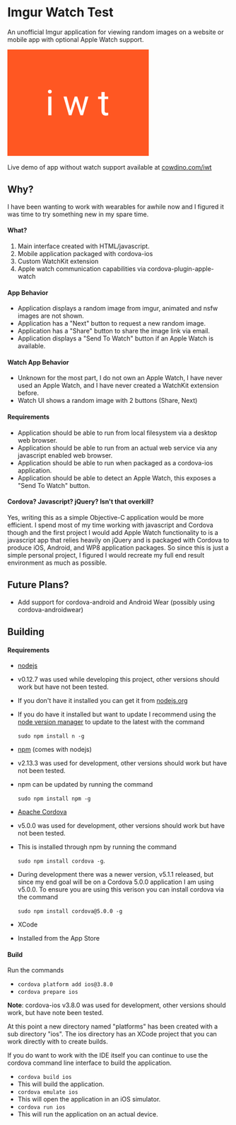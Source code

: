 # Imgur Watch Test
An unofficial Imgur application for viewing random images on a website or mobile app with optional Apple Watch support.

![](www/imgurWatchTestLogo.png?raw=true)

Live demo of app without watch support available at [cowdino.com/iwt](http://cowdino.com/iwt)

## Why?
I have been wanting to work with wearables for awhile now and I figured it was time to try something new in my spare time.

#### What?
1. Main interface created with HTML/javascript.
2. Mobile application packaged with cordova-ios
3. Custom WatchKit extension
4. Apple watch communication capabilities via cordova-plugin-apple-watch

#### App Behavior
* Application displays a random image from imgur, animated and nsfw images are not shown.
* Application has a "Next" button to request a new random image.
* Application has a "Share" button to share the image link via email.
* Application displays a "Send To Watch" button if an Apple Watch is available.

#### Watch App Behavior
* Unknown for the most part, I do not own an Apple Watch, I have never used an Apple Watch, and I have never created a WatchKit extension before.
* Watch UI shows a random image with 2 buttons (Share, Next)

#### Requirements
* Application should be able to run from local filesystem via a desktop web browser.
* Application should be able to run from an actual web service via any javascript enabled web browser.
* Application should be able to run when packaged as a cordova-ios application.
* Application should be able to detect an Apple Watch, this exposes a "Send To Watch" button.

#### Cordova? Javascript? jQuery? Isn't that overkill?
Yes, writing this as a simple Objective-C application would be more efficient.  I spend most of my time working with javascript and Cordova though and the first project I would add Apple Watch functionality to is a javascript app that relies heavily on jQuery and is packaged with Cordova to produce iOS, Android, and WP8 application packages.  So since this is just a simple personal project, I figured I would recreate my full end result environment as much as possible.

## Future Plans?
* Add support for cordova-android and Android Wear (possibly using cordova-androidwear)


## Building
#### Requirements
* [nodejs](https://nodejs.org/)
 * v0.12.7 was used while developing this project, other versions should work but have not been tested.
 * If you don't have it installed you can get it from [nodejs.org](https://nodejs.org/)
 * If you do have it installed but want to update I recommend using the [node version manager](https://www.npmjs.com/package/n) to update to the latest with the command

   ```sudo npm install n -g```
* [npm](https://www.npmjs.com/) (comes with nodejs)
 * v2.13.3 was used for development, other versions should work but have not been tested.
 * npm can be updated by running the command

   ```sudo npm install npm -g```
* [Apache Cordova](https://cordova.apache.org/)
 * v5.0.0 was used for development, other versions should work but have not been tested.
 * This is installed through npm by running the command

   ```sudo npm install cordova -g```.
 * During development there was a newer version, v5.1.1 released, but since my end goal will be on a Cordova 5.0.0 application I am using v5.0.0.  To ensure you are using this verison you can install cordova via the command

   ```sudo npm install cordova@5.0.0 -g```
* XCode
 * Installed from the App Store

#### Build
Run the commands
 * ```cordova platform add ios@3.8.0```
 * ```cordova prepare ios```

**Note**: cordova-ios v3.8.0 was used for development, other versions should work, but have note been tested.

At this point a new directory named "platforms" has been created with a sub directory "ios".  The ios directory has an XCode project that you can work directly with to create builds.

If you do want to work with the IDE itself you can continue to use the cordova command line interface to build the application.
 * ```cordova build ios```
  * This will build the application.
 * ```cordova emulate ios```
  * This will open the application in an iOS simulator.
 * ```cordova run ios```
  * This will run the application on an actual device.
